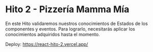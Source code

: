# Hito 2 - Pizzería Mamma Mía

En este Hito validaremos nuestros conocimientos de Estados de los componentes y eventos. Para lograrlo, necesitarás aplicar los conocimientos adquiridos hasta el momento.

Deploy: https://react-hito-2.vercel.app/
